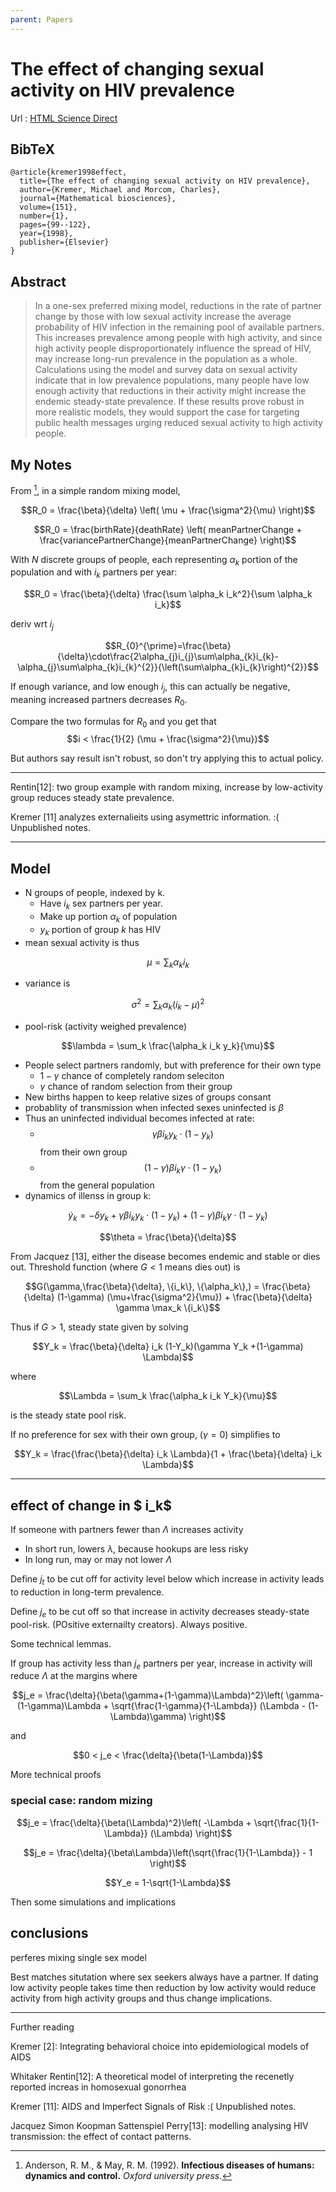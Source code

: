 ```yaml
---
parent: Papers
---
```


# The effect of changing sexual activity on HIV prevalence

Url
: [HTML Science Direct](https://www.sciencedirect.com/science/article/pii/S002555649810010X?casa_token=kCq1PXxw2KIAAAAA:FEuM2jnl7x3s_297hMHqeO35YmpxjoCHgq1INAb9_9dY9vXe-eOqzuviyFPzMK2Qd75icMpBSw)


## BibTeX
```
@article{kremer1998effect,
  title={The effect of changing sexual activity on HIV prevalence},
  author={Kremer, Michael and Morcom, Charles},
  journal={Mathematical biosciences},
  volume={151},
  number={1},
  pages={99--122},
  year={1998},
  publisher={Elsevier}
}
```

## Abstract

> In a one-sex preferred mixing model, reductions in the rate of partner change by those with low sexual activity increase the average probability of HIV infection in the remaining pool of available partners. This increases prevalence among people with high activity, and since high activity people disproportionately influence the spread of HIV, may increase long-run prevalence in the population as a whole. Calculations using the model and survey data on sexual activity indicate that in low prevalence populations, many people have low enough activity that reductions in their activity might increase the endemic steady-state prevalence. If these results prove robust in more realistic models, they would support the case for targeting public health messages urging reduced sexual activity to high activity people.



## My Notes


From [^anderson], in a simple random mixing model, 

$$R_0 = \frac{\beta}{\delta} \left(  \mu + \frac{\sigma^2}{\mu}  \right)$$

$$R_0 = \frac{birthRate}{deathRate} \left(  meanPartnerChange + \frac{variancePartnerChange}{meanPartnerChange}  \right)$$

[^anderson]: Anderson, R. M., & May, R. M. (1992). **Infectious diseases of humans: dynamics and control.** *Oxford university press*.

With $N$ discrete groups of people, each representing $\alpha_k$ portion of the population and with $i_k$ partners per year:

$$R_0 = \frac{\beta}{\delta} \frac{\sum \alpha_k i_k^2}{\sum \alpha_k i_k}$$

deriv wrt $i_j$

$$R_{0}^{\prime}=\frac{\beta}{\delta}\cdot\frac{2\alpha_{j}i_{j}\sum\alpha_{k}i_{k}-\alpha_{j}\sum\alpha_{k}i_{k}^{2}}{\left(\sum\alpha_{k}i_{k}\right)^{2}}$$

If enough variance, and low enough $i_j$, this can actually be negative, meaning increased partners decreases $R_0$.

Compare the two formulas for $R_0$ and you get that
$$i < \frac{1}{2}  (\mu + \frac{\sigma^2}{\mu})$$


But authors say result isn't robust, so don't try applying this to actual policy.

---

Rentin[12]: two group example with random mixing, increase by low-activity group reduces steady state prevalence.

Kremer [11] analyzes externalieits using asymettric information. :( Unpublished notes.

---

## Model

- N groups of people, indexed by k. 
    - Have $i_k$ sex partners per year.
    - Make up portion $\alpha_k$ of population
    - $y_k$ portion of group $k$ has HIV
- mean sexual activity is thus 

$$\mu = \sum_k \alpha_k i_k$$

- variance is 

$$\sigma^2 = \sum_k \alpha_k (i_k - \mu)^2$$

- pool-risk (activity weighed prevalence)

$$\lambda = \sum_k \frac{\alpha_k i_k y_k}{\mu}$$

- People select partners randomly, but with preference for their own type
    - $1-\gamma$ chance of completely random seleciton
    - $\gamma$ chance of random selection from their group
- New births happen to keep relative sizes of groups consant
- probablity of transmission when infected sexes uninfected is $\beta$
- Thus an uninfected individual becomes infected at rate:
    - $$\gamma \beta i_k y_k \cdot (1-y_k)$$ from their own group
    - $$(1-\gamma) \beta i_k \gamma \cdot (1-y_k)$$ from the general population
- dynamics of illenss in group k:

$$\dot y_k = -\delta y_k + \gamma \beta i_k y_k \cdot (1-y_k) + (1-\gamma) \beta i_k \gamma \cdot (1-y_k)$$

$$\theta = \frac{\beta}{\delta}$$

From Jacquez [13], either the disease becomes endemic and stable or dies out. Threshold function (where $G < 1$ means dies out) is 

$$G(\gamma,\frac{\beta}{\delta}, \{i_k\}, \{\alpha_k\},) = \frac{\beta}{\delta} (1-\gamma) (\mu+\frac{\sigma^2}{\mu}) + \frac{\beta}{\delta} \gamma \max_k \{i_k\}$$

Thus if $G > 1$, steady state given by solving

$$Y_k = \frac{\beta}{\delta} i_k (1-Y_k)(\gamma Y_k +(1-\gamma) \Lambda)$$

where 

$$\Lambda = \sum_k \frac{\alpha_k i_k Y_k}{\mu}$$

is the steady state pool risk.


If no preference for sex with their own group, ($\gamma = 0$) simplifies to 

$$Y_k = \frac{\frac{\beta}{\delta} i_k \Lambda}{1 + \frac{\beta}{\delta} i_k \Lambda}$$

---

## effect of change in $ i_k$

If someone with partners fewer than $\Lambda$ increases activity
- In short run, lowers $\lambda$, because hookups are less risky
- In long run, may or may not lower $\Lambda$


Define $j_t$ to be cut off for activity level below which increase in activity leads to reduction in long-term prevalence.

Define $j_e$ to be cut off so that increase in activity decreases steady-state pool-risk. (POsitive externailty creators). Always positive.

Some technical lemmas.

If group has activity less than $j_e$ partners per year, increase in activity will reduce $\Lambda$ at the margins where

$$j_e = \frac{\delta}{\beta(\gamma+(1-\gamma)\Lambda)^2}\left( \gamma-(1-\gamma)\Lambda + \sqrt{\frac{1-\gamma}{1-\Lambda}} (\Lambda - (1-\Lambda)\gamma) \right)$$

and 

$$0 < j_e < \frac{\delta}{\beta(1-\Lambda)}$$


More technical proofs

### special case: random mizing

$$j_e = \frac{\delta}{\beta(\Lambda)^2}\left( -\Lambda + \sqrt{\frac{1}{1-\Lambda}} (\Lambda) \right)$$

$$j_e = \frac{\delta}{\beta\Lambda}\left(\sqrt{\frac{1}{1-\Lambda}} - 1 \right)$$

$$Y_e = 1-\sqrt{1-\Lambda}$$

Then some simulations and implications


## conclusions

perferes mixing single sex model

Best matches situtation where sex seekers always have a partner. If dating low activity people takes time then reduction by low activity would reduce activity from high activity groups and thus change implications.

---

Further reading

Kremer [2]: Integrating behavioral choice into epidemiological models of AIDS

Whitaker Rentin[12]: A theoretical model of interpreting the recenetly reported increas in homosexual gonorrhea
 
Kremer [11]: AIDS and Imperfect Signals of Risk :( Unpublished notes.

Jacquez Simon Koopman Sattenspiel  Perry[13]: modelling analysing HIV transmission: the effect of contact patterns.

